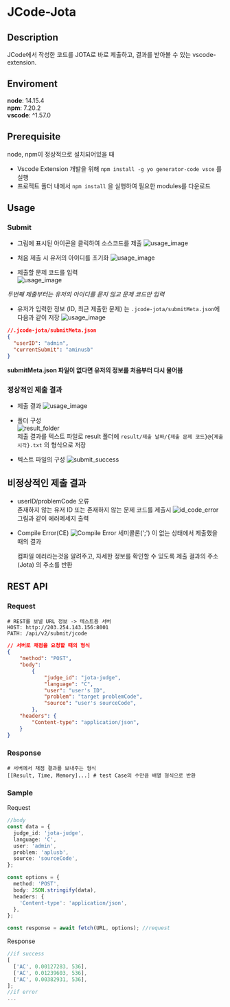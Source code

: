 # JCode-Jota

## Description

JCode에서 작성한 코드를 JOTA로 바로 제출하고, 결과를 받아볼 수 있는 vscode-extension.

## Enviroment

**node**: 14.15.4  
**npm**: 7.20.2  
**vscode**: ^1.57.0

## Prerequisite

node, npm이 정상적으로 설치되어있을 때

- Vscode Extension 개발을 위해 `npm install -g yo generator-code vsce` 를 실행
- 프로젝트 폴더 내에서 `npm install` 을 실행하여 필요한 modules를 다운로드

## Usage

### Submit

- 그림에 표시된 아이콘을 클릭하여 소스코드를 제출
  ![usage_image](./images/README_Usage.png)

- 처음 제출 시 유저의 아이디를 초기화
  ![usage_image](./images/id_input.png)

- 제출할 문제 코드를 입력  
  ![usage_image](./images/problem_input.png)

_두번째 제출부터는 유저의 아이디를 묻지 않고 문제 코드만 입력_

- 유저가 입력한 정보 (ID, 최근 제출한 문제) 는 `.jcode-jota/submitMeta.json`에 다음과 같이 저장
  ![usage_image](./images/userInfo.png)

```JSON
//.jcode-jota/submitMeta.json
{
  "userID": "admin",
  "currentSubmit": "aminusb"
}
```

**submitMeta.json 파일이 없다면 유저의 정보를 처음부터 다시 물어봄**

### 정상적인 제출 결과

- 제출 결과
  ![usage_image](./images/submit_success.png)

- 폴더 구성  
   ![result_folder](./images/result_folder.png)  
  제출 결과를 텍스트 파일로 result 폴더에
  `result/제출 날짜/{제출 문제 코드}@{제출 시각}.txt` 의 형식으로 저장

- 텍스트 파일의 구성
  ![submit_success](./images/result_text.png)

## 비정상적인 제출 결과

- userID/problemCode 오류  
  존재하지 않는 유저 ID 또는 존재하지 않는 문제 코드를 제출시
  ![id_code_error](./images/id_code_error.png) 그림과 같이 에러메세지 출력

- Compile Error(CE)
  ![Compile Error](./images/CE.png) 세미콜론(';') 이 없는 상태에서 제출했을 때의 결과

  컴파일 에러라는것을 알려주고, 자세한 정보를 확인할 수 있도록 제출 결과의 주소(Jota) 의 주소를 반환

## REST API

### Request

```
# REST를 보낼 URL 정보 -> 테스트용 서버
HOST: http://203.254.143.156:8001
PATH: /api/v2/submit/jcode
```

```JSON
// 서버로 채점을 요청할 때의 형식
{
    "method": "POST",
    "body":
        {
            "judge_id": "jota-judge",
            "language": "C",
            "user": "user's ID",
            "problem": "target problemCode",
            "source": "user's sourceCode",
        },
    "headers": {
        "Content-type": "application/json",
    }
}

```

### Response

```
# 서버에서 채점 결과를 보내주는 형식
[[Result, Time, Memory]...] # test Case의 수만큼 배열 형식으로 반환
```

### Sample

Request

```ts
//body
const data = {
  judge_id: 'jota-judge',
  language: 'C',
  user: 'admin',
  problem: 'aplusb',
  source: 'sourceCode',
};

const options = {
  method: 'POST',
  body: JSON.stringify(data),
  headers: {
    'Content-type': 'application/json',
  },
};

const response = await fetch(URL, options); //request
```

Response

```ts
//if success
[
  ['AC', 0.00127283, 536],
  ['AC', 0.01239603, 536],
  ['AC', 0.00382931, 536],
];
//if error
...
```

